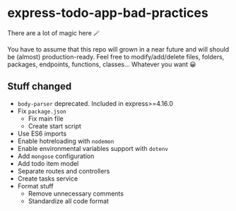 # express-todo-app-bad-practices

There are a lot of magic here 🪄

You have to assume that this repo will grown in a near future and will should be (almost) production-ready.
Feel free to modify/add/delete files, folders, packages, endpoints, functions, classes... Whatever you want 😀 

## Stuff changed

- `body-parser` deprecated. Included in express>=4.16.0
- Fix `package.json`
    - Fix main file
    - Create start script
- Use ES6 imports
- Enable hotreloading with `nodemon`
- Enable environmental variables support with `dotenv`
- Add `mongose` configuration
- Add todo item model
- Separate routes and controllers 
- Create tasks service
- Format stuff
    - Remove unnecessary comments
    - Standardize all code format


